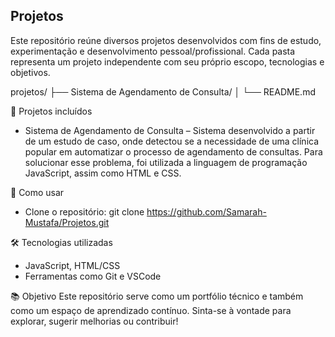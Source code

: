 ## Projetos

Este repositório reúne diversos projetos desenvolvidos com fins de estudo, experimentação e desenvolvimento pessoal/profissional. Cada pasta representa um projeto independente com seu próprio escopo, tecnologias e objetivos.

projetos/
├── Sistema de Agendamento de Consulta/
│   └── README.md

📌 Projetos incluídos
- Sistema de Agendamento de Consulta – Sistema desenvolvido a partir de um estudo de caso, onde detectou se a necessidade de uma clínica popular em automatizar o processo de agendamento de consultas. Para solucionar esse problema, foi utilizada a linguagem de programação JavaScript, assim como HTML e CSS.


🚀 Como usar
- Clone o repositório:
git clone https://github.com/Samarah-Mustafa/Projetos.git


🛠️ Tecnologias utilizadas
- JavaScript, HTML/CSS
- Ferramentas como Git e VSCode


📚 Objetivo
Este repositório serve como um portfólio técnico e também como um espaço de aprendizado contínuo. Sinta-se à vontade para explorar, sugerir melhorias ou contribuir!